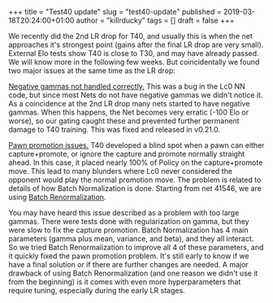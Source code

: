 +++
title = "Test40 update"
slug = "test40-update"
published = 2019-03-18T20:24:00+01:00
author = "killrducky"
tags = []
draft = false
+++

We recently did the 2nd LR drop for T40, and usually this is when the net
approaches it's strongest point (gains after the final LR drop are very
small). External Elo tests show T40 is close to T30, and may have already
passed. We will know more in the following few weeks. But coincidentally we
found two major issues at the same time as the LR drop:

<!--more-->

[Negative gammas not handled
correctly.](https://github.com/LeelaChessZero/lc0/pull/779) This was a bug in
the Lc0 NN code, but since most Nets do not have negative gammas we didn't
notice it. As a coincidence at the 2nd LR drop many nets started to have
negative gammas. When this happens, the Net becomes very erratic (-100 Elo or
worse), so our gating caught these and prevented further permanent damage to
T40 training. This was fixed and released in v0.21.0.

[Pawn promotion issues.](https://github.com/LeelaChessZero/lc0/issues/784) T40
developed a blind spot when a pawn can either capture+promote, or ignore the
capture and promote normally straight ahead. In this case, it placed nearly
100% of Policy on the capture+promote move. This lead to many blunders where
Lc0 never considered the opponent would play the normal promotion move. The
problem is related to details of how Batch Normalization is done. Starting
from net 41546, we are using [Batch
Renormalization](https://arxiv.org/abs/1702.03275).

You may have heard this issue described as a problem with too large gammas.
There were tests done with regularization on gamma, but they were slow to fix
the capture promotion. Batch Normalization has 4 main parameters (gamma plus
mean, variance, and beta), and they all interact. So we tried Batch
Renormalization to improve all 4 of these parameters, and it quickly fixed the
pawn promotion problem. It's still early to know if we have a final solution
or if there are further changes are needed. A major drawback of using Batch
Renormalization (and one reason we didn't use it from the beginning) is it
comes with even more hyperparameters that require tuning, especially during
the early LR stages.
